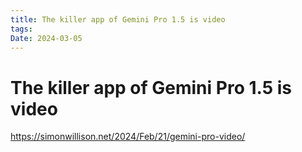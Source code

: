 ```yaml
---
title: The killer app of Gemini Pro 1.5 is video 
tags: 
Date: 2024-03-05
---
```


# The killer app of Gemini Pro 1.5 is video

<https://simonwillison.net/2024/Feb/21/gemini-pro-video/>

